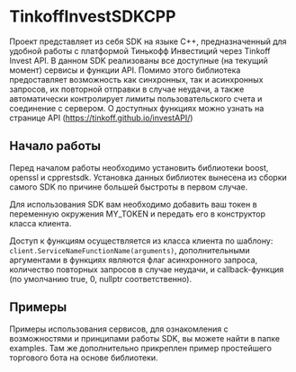 # TinkoffInvestSDKCPP
Проект представляет из себя SDK на языке C++, предназначенный для удобной работы с платформой Тинькофф Инвестиций через Tinkoff Invest API. В данном SDK реализованы все доступные (на текущий момент) сервисы и функции API. Помимо этого библиотека предоставляет возможность как синхронных, так и асинхронных запросов, их повторной отправки в случае неудачи, а также автоматически контролирует лимиты пользовательского счета и соединение с сервером. О доступных функциях можно узнать на странице API (https://tinkoff.github.io/investAPI/)

## Начало работы
Перед началом работы необходимо установить библиотеки boost, openssl и cpprestsdk. Установка данных библиотек вынесена из сборки самого SDK по причине большей быстроты в первом случае.

Для использования SDK вам необходимо добавить ваш токен в переменную окружения MY_TOKEN и передать его в конструктор класса клиента.

Доступ к функциям осуществляется из класса клиента по шаблону: `client.ServiceNameFunctionName(arguments)`, дополнительными аргументами в функциях являются флаг асинхронного запроса, количество повторных запросов в случае неудачи, и callback-функция (по умолчанию true, 0, nullptr соответственно).

## Примеры

Примеры использования сервисов, для ознакомления с возможностями и принципами работы SDK, вы можете найти в папке examples. Там же дополнительно прикреплен пример простейшего торгового бота на основе библиотеки.
